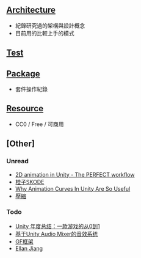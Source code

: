 ## [Architecture](https://github.com/HoshikawaRyuukou/UnityDev/wiki)
- 紀錄研究過的架構與設計概念
- 目前用的比較上手的模式

## [Test](https://github.com/HoshikawaRyuukou/UnityDev/wiki)

## [Package](https://github.com/HoshikawaRyuukou/UnityDev/blob/main/Package.md)
- 套件操作紀錄

## [Resource](https://github.com/HoshikawaRyuukou/UnityDev/blob/main/Resource.md)
- CC0 / Free / 可商用

## [Other]


### Unread
- [2D animation in Unity - The PERFECT workflow](https://www.youtube.com/watch?v=vLDK0eHwsho)
- [橙子SKODE](https://skode.blog.csdn.net/?type=blog)
- [Why Animation Curves In Unity Are So Useful](https://www.youtube.com/watch?v=Nc9x0LfvJhI)
- [壓縮](https://takap-tech.com/entry/2020/01/20/211934)

### Todo
- [Unity 年度总结：一款游戏的从0到1](https://blog.csdn.net/mahuibao01/article/details/113681486)
- [基于Unity Audio Mixer的音效系统](https://blog.csdn.net/mahuibao01/article/details/113857193)
- [GF框架](https://blog.csdn.net/m0_37920739/category_9877543.html)
- [Ellan Jiang](https://github.com/EllanJiang)
